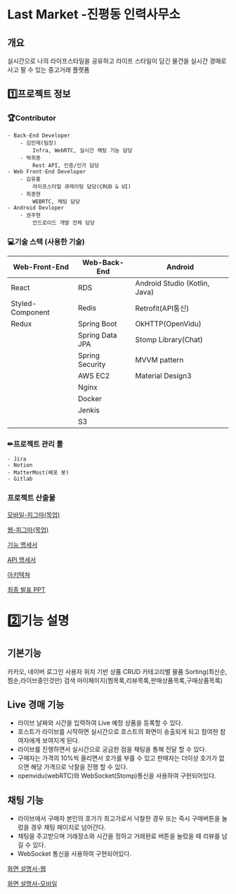 #  Last Market -진평동 인력사무소


##  개요 

실시간으로 나의 라이프스타일을 공유하고 라이프 스타일이 담긴 물건을 실시간 경매로 사고 팔 수 있는 중고거래 플랫폼



## 1️⃣프로젝트 정보
### 🏆Contributor

    - Back-End Developer
        - 김민재(팀장)
            Infra, WebRTC, 실시간 채팅 기능 담당
        - 박희종
            Rest API, 인증/인가 담당
    - Web Front-End Developer
        - 김유홍
            라이프스타일 큐레이팅 담당(CRUD & UI)
        - 최종현
            WEBRTC, 채팅 담당
    - Android Devloper 
        - 권주현
            안드로이드 개발 전체 담당

### 💻기술 스택 (사용한 기술)

| Web-Front-End | Web-Back-End |Android|
| ------ | ------ |------|
|React      |  RDS      |Android Studio (Kotlin, Java)|
|Styled-Component       |Redis        |Retrofit(API통신)|
|Redux|Spring Boot|OkHTTP(OpenVidu)|
||Spring Data JPA|Stomp Library(Chat)|
||Spring Security|MVVM pattern|
||AWS EC2|Material Design3|
||Nginx||
||Docker||
||Jenkis||
||S3||

### ✏프로젝트 관리 툴
    - Jira
    - Notion
    - MatterMost(배포 봇)
    - Gitlab

### 프로젝트 산출물
[모바일-피그마(목업)](https://www.figma.com/file/gJQVvVN69heeWQYL7QpFdE/Last-Market?node-id=25%3A1464&t=TnSzDhmvaKQq2x9p-1)

[웹-피그마(목업)](https://www.figma.com/file/8hCQJ9g4rNOpxAY3AAg7HL/%EB%AA%A9%EC%97%85-%ED%8E%98%EC%9D%B4%EC%A7%80?node-id=0%3A1)

[기능 명세서](https://www.notion.so/limecats0331/72e0b6488f7541219b15464abb3d400d?pvs=4)

[API 명세서](https://www.notion.so/limecats0331/7374a4a9383f463c8e37d9dbc69a90c4?v=43535742297546548235857925907114&pvs=4)

[아키텍쳐](https://www.notion.so/limecats0331/02b772780a5a4f21a004b3ec1430e8e9)

[최종 발표 PPT](https://drive.google.com/file/d/1hBAKpBlogGMpi64HChva13YIrAvDqBa3/view?usp=sharing)

# 2️⃣기능 설명
## 기본기능
카카오, 네이버 로그인
사용자 위치 기반 
상품 CRUD 
카테고리별 물품 Sorting(최신순,찜순,라이브중인것만)
검색
마이페이지(찜목록,리뷰목록,판매상품목록,구매상품목록)

## Live 경매 기능
- 라이브 날짜와 시간을 입력하여 Live 예정 상품을 등록할 수 있다.
- 호스트가 라이브를 시작하면 실시간으로 호스트의 화면이 송출되게 되고 참여한 참여자에게 보여지게 된다.
- 라이브를 진행하면서 실시간으로 궁금한 점을 채팅을 통해 전달 할 수 있다.
- 구매자는 가격의 10%씩 올리면서 호가를 부를 수 있고 판매자는 더이상 호가가 없으면 해당 가격으로 낙찰을 진행 할 수 있다. 
- openvidu(webRTC)와 WebSocket(Stomp)통신을 사용하여 구현되어있다.

## 채팅 기능
-  라이브에서 구매자 본인의 호가가 최고가로서 낙찰한 경우 또는 즉시 구매버튼을 눌렀을 경우 채팅 페이지로 넘어간다.
- 채팅을 주고받으며 거래장소와 시간을 정하고 거래완료 버튼을 눌렀을 때 리뷰를 남길 수 있다.
- WebSocket 통신을 사용하여 구현되어있다.

[화면 설명서-웹](https://docs.google.com/presentation/d/1b_4iXUtIA4F08hrXCy_Ubf8PYQ2QFtVf/edit?usp=share_link&ouid=113136065755976595387&rtpof=true&sd=true) 

[화면 설명서-모바일](https://docs.google.com/presentation/d/1IktfAI5ynyiodvc0Zac6WZf_Izmf28Ps/edit?usp=share_link&ouid=113136065755976595387&rtpof=true&sd=true)

